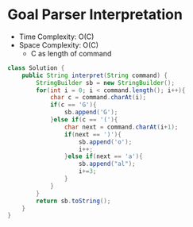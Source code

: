 # Goal Parser Interpretation

- Time Complexity: O(C)
- Space Complexity: O(C)
  - C as length of command

```java
class Solution {
    public String interpret(String command) {
        StringBuilder sb = new StringBuilder();
        for(int i = 0; i < command.length(); i++){
            char c = command.charAt(i);
            if(c == 'G'){
                sb.append('G');
            }else if(c == '('){
                char next = command.charAt(i+1);
                if(next == ')'){
                    sb.append('o');
                    i++;
                }else if(next == 'a'){
                    sb.append("al");
                    i+=3;
                }
            }
        }
        return sb.toString();
    }
}
```

